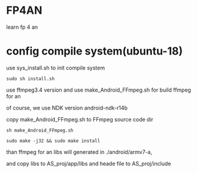 # FP4AN
learn fp 4 an

# config compile system(ubuntu-18)
  use sys_install.sh to init compile system
  
  ``
  sudo sh install.sh
  ``
  
  use ffmpeg3.4 version and use make_Android_FFmpeg.sh for build ffmpeg for an
  
  of course, we use NDK version android-ndk-r14b
  
  copy make_Android_FFmpeg.sh to  FFmpeg source code dir
  
  ``
  sh make_Android_FFmpeg.sh
  ``
  
  ``
  sudo make -j32 && sudo make install
  ``
  
  than ffmpeg for an libs will generated in ./android/armv7-a,
  
  and copy libs to AS_proj/app/libs and heade file to AS_proj/include
  
  
 

